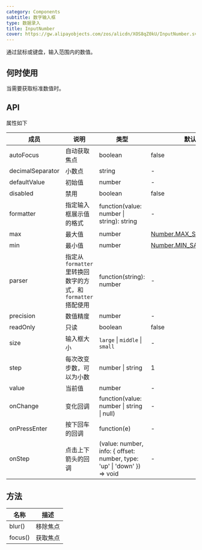 ```yaml
---
category: Components
subtitle: 数字输入框
type: 数据录入
title: InputNumber
cover: https://gw.alipayobjects.com/zos/alicdn/XOS8qZ0kU/InputNumber.svg
---
```


通过鼠标或键盘，输入范围内的数值。

## 何时使用

当需要获取标准数值时。

## API

属性如下

| 成员 | 说明 | 类型 | 默认值 | 版本 |
| --- | --- | --- | --- | --- |
| autoFocus | 自动获取焦点 | boolean | false | - |
| decimalSeparator | 小数点 | string | - | - |
| defaultValue | 初始值 | number | - | - |
| disabled | 禁用 | boolean | false | - |
| formatter | 指定输入框展示值的格式 | function(value: number \| string): string | - | - |
| max | 最大值 | number | [Number.MAX_SAFE_INTEGER](https://developer.mozilla.org/zh-CN/docs/Web/JavaScript/Reference/Global_Objects/Number/MAX_SAFE_INTEGER) | - |
| min | 最小值 | number | [Number.MIN_SAFE_INTEGER](https://developer.mozilla.org/zh-CN/docs/Web/JavaScript/Reference/Global_Objects/Number/MIN_SAFE_INTEGER) | - |
| parser | 指定从 `formatter` 里转换回数字的方式，和 `formatter` 搭配使用 | function(string): number | - | - |
| precision | 数值精度 | number | - | - |
| readOnly | 只读 | boolean | false | - |
| size | 输入框大小 | `large` \| `middle` \| `small` | - | - |
| step | 每次改变步数，可以为小数 | number \| string | 1 | - |
| value | 当前值 | number | - | - |
| onChange | 变化回调 | function(value: number \| string \| null) | - | - |
| onPressEnter | 按下回车的回调 | function(e) | - | - |
| onStep | 点击上下箭头的回调 | (value: number, info: { offset: number, type: 'up' \| 'down' }) => void | - | 4.7.0 |

## 方法

| 名称    | 描述     |
| ------- | -------- |
| blur()  | 移除焦点 |
| focus() | 获取焦点 |
